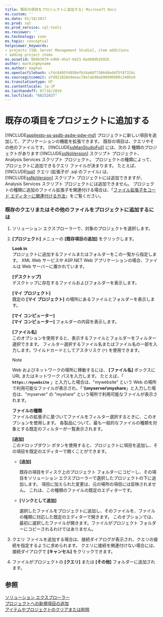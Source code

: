 ```yaml
---
title: 既存の項目をプロジェクトに追加する| Microsoft Docs
ms.custom: ''
ms.date: 01/19/2017
ms.prod: sql
ms.prod_service: sql-tools
ms.reviewer: ''
ms.technology: ssms
ms.topic: conceptual
helpviewer_keywords:
- projects [SQL Server Management Studio], item additions
- adding project items
ms.assetid: 084b3879-e96b-45a7-b421-6a4b0db2b92b
author: markingmyname
ms.author: maghan
ms.openlocfilehash: cfdc8405fd958efb34a607736648eddf5f4732dc
ms.sourcegitcommit: e7d921828e9eeac78e7ab96eb90996990c2405e9
ms.translationtype: HT
ms.contentlocale: ja-JP
ms.lasthandoff: 07/16/2019
ms.locfileid: "68252837"
---
```

# <a name="add-existing-items-to-a-project"></a>既存の項目をプロジェクトに追加する
[!INCLUDE[appliesto-ss-asdb-asdw-pdw-md](../../includes/appliesto-ss-asdb-asdw-pdw-md.md)]
プロジェクトに新しい項目を追加して、アプリケーションの機能を拡張できます。 既存の項目は、クエリやその他のファイルです。 [!INCLUDE[ssManStudioFull](../../includes/ssmanstudiofull-md.md)] には、次の 2 種類のプロジェクトがあります:[!INCLUDE[ssNoVersion](../../includes/ssnoversion-md.md)] スクリプト プロジェクト、Analysis Services スクリプト プロジェクト。 プロジェクトの種類によって、プロジェクトに追加できるクエリ ファイルが決まります。 たとえば、 [!INCLUDE[tsql](../../includes/tsql-md.md)] クエリ (拡張子が .sql のファイル) は、 [!INCLUDE[ssNoVersion](../../includes/ssnoversion-md.md)] スクリプト プロジェクトには追加できますが、Analysis Services スクリプト プロジェクトには追加できません。 プロジェクトの種類に追加のファイル拡張子を関連付ける場合は、「[ファイル拡張子をコード エディターに関連付ける方法](../../relational-databases/scripting/associate-file-extensions-to-a-code-editor.md)」をご覧ください。  
  
### <a name="to-add-an-existing-query-or-a-miscellaneous-file-to-a-project"></a>既存のクエリまたはその他のファイルをプロジェクトに追加するには  
  
1.  ソリューション エクスプローラーで、対象のプロジェクトを選択します。  
  
2.  **[プロジェクト]** メニューの **[既存項目の追加]** をクリックします。  
  
    **Look in**  
    プロジェクトに追加するファイルまたはフォルダーをこの一覧から指定します。 XML Web サービスや ASP.NET Web アプリケーションの場合、ファイルは Web サーバーに置かれています。  
  
    **[デスクトップ]**  
    デスクトップに存在するファイルおよびフォルダーを表示します。  
  
    **[マイ プロジェクト]**  
    既定の **[マイ プロジェクト]** の場所にあるファイルとフォルダーを表示します。  
  
    **[マイ コンピューター]**  
    **[マイ コンピューター]** フォルダーの内容を表示します。  
  
    **[ファイル名]**  
    このオプションを使用すると、表示するファイルとフォルダーをフィルター選択できます。 フィルター選択するファイル名またはファイル名の一部を入力します。ワイルドカードとしてアスタリスク (`*`) を使用できます。  
  
    > [!NOTE]  
    > Web およびネットワークの場所に移動するには、 **[ファイル名]** ボックスに URL またはネットワーク パスを入力します。 たとえば、「 **`https://mywebsite`** 」と入力した場合は、"mywebsite" という Web の場所で利用可能なファイルが表示され、「 **\\\myserver\myshare**」と入力した場合は、"myserver" の "myshare" という場所で利用可能なファイルが表示されます。  
  
    **ファイルの種類**  
    ファイルの拡張子に基づいてファイルをフィルター選択するときに、このオプションを使用します。 各製品について、最も一般的なファイルの種類を対象とする既定のフィルターが一覧表示されます。  
  
    **[追加]**  
    このドロップダウン ボタンを使用すると、プロジェクトに項目を追加し、その項目を既定のエディターで開くことができます。  
  
    -   **[追加]**  
  
        既存の項目をディスク上のプロジェクト フォルダーにコピーし、その項目をソリューション エクスプローラーで選択したプロジェクトの下に追加します。 項目に加えられた変更は、元の場所の項目には反映されません。 これは、この種類のファイルの既定のエディターです。  
  
    -   **[リンクとして追加]**  
  
        選択したファイルをプロジェクトに追加し、そのファイルを、ファイルの種類に対応した既定のエディターで開きます。 このオプションでは、最初に選択したファイルが開きます。ファイルがプロジェクト フォルダーにコピーされるわけではありません。  
  
3.  クエリ ファイルを追加する場合は、接続ダイアログが表示され、クエリの接続を指定するように求められます。 クエリに接続を関連付けない場合には、接続ダイアログで **[キャンセル]** をクリックできます。  
  
4.  ファイルがプロジェクトの **[クエリ]** または **[その他]** フォルダーに追加されます。  
  
## <a name="see-also"></a>参照  
[ソリューション エクスプローラー](../../ssms/solution/solution-explorer.md)  
[プロジェクトへの新規項目の追加](../../ssms/solution/add-new-items-to-a-project.md)  
[アイテムやプロジェクトのクリアまたは削除](../../ssms/solution/remove-or-delete-an-item-or-project.md)  
  
